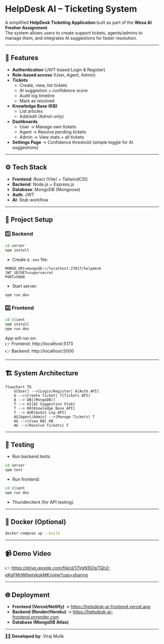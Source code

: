 # HelpDesk AI – Ticketing System

A simplified **HelpDesk Ticketing Application** built as part of the **Wexa AI Fresher Assignment**.  
The system allows users to create support tickets, agents/admins to manage them, and integrates AI suggestions for faster resolution.

---

## 📌 Features

- **Authentication** (JWT-based Login & Register)  
- **Role-based access** (User, Agent, Admin)  
- **Tickets**  
  - Create, view, list tickets  
  - AI suggestion + confidence score  
  - Audit log timeline  
  - Mark as resolved  
- **Knowledge Base (KB)**  
  - List articles  
  - Add/edit (Admin only)  
- **Dashboards**  
  - User → Manage own tickets  
  - Agent → Resolve pending tickets  
  - Admin → View stats + all tickets  
- **Settings Page** → Confidence threshold (simple toggle for AI suggestions)

---

## ⚙️ Tech Stack

- **Frontend**: React (Vite) + TailwindCSS  
- **Backend**: Node.js + Express.js  
- **Database**: MongoDB (Mongoose)  
- **Auth**: JWT  
- **AI**: Stub workflow 

---

## 🚀 Project Setup

### 1️⃣ Backend
```bash
cd server
npm install
```

- Create a `.env` file:
```env
MONGO_URI=mongodb://localhost:27017/helpdesk
JWT_SECRET=supersecret
PORT=5000
```

- Start server:
```bash
npm run dev
```

### 2️⃣ Frontend
```bash
cd client
npm install
npm run dev
```

App will run on:  
👉 Frontend: http://localhost:5173  
👉 Backend: http://localhost:5000  

---

## 🏗️ System Architecture

```mermaid
flowchart TD
    U[User] -->|Login/Register| A[Auth API]
    U -->|Create Ticket| T[Tickets API]
    A --> DB[(MongoDB)]
    T --> AI[AI Suggestion Stub]
    T --> KB[Knowledge Base API]
    T --> AUD[Audit Log API]
    AG[Agent/Admin] -->|Manage Tickets| T
    AG -->|View KB| KB
    AG -->|Resolve Tickets| T
```

---

## 🧪 Testing

- Run backend tests:
```bash
cd server
npm test
```

- Run frontend:
```bash
cd client
npm run dev
```

- Thunderclient  (for API testing).

---

## 🐳 Docker (Optional)

```bash
docker-compose up --build
```

---

## 📹 Demo Video

👉 https://drive.google.com/file/d/17VgN1ll2gjTQh2-eKgFMnWtlwtykokMK/view?usp=sharing

---

## 🌐 Deployment

- **Frontend (Vercel/Netlify)** → https://helpdesk-ai-frontend.vercel.app
- **Backend (Render/Heroku)** → https://helpdesk-ai-frontend.onrender.com 
- **Database (MongoDB Atlas)**  

---

👨‍💻 **Developed by**: Viraj Mulik  

